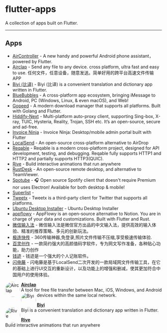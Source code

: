 # flutter-apps

A collection of apps built on Flutter.

---

<!-- AWESOME_LIST_MAKER -->

## Apps
- [AirController]() - A new handy and powerful Android phone assistant， powered by Flutter.
- [Airclap](https://www.airclap.app/) - Send any file to any device. cross platform, ultra fast and easy to use. 任何文件，任意设备，随意发送。简单好用的跨平台高速文件传输APP
- [Biyi (比译)](https://biyidev.com/) - Biyi (比译) is a convenient translation and dictionary app written in Flutter.
- [BlueBubbles]() - A cross-platform app ecosystem, bringing iMessage to Android, PC (Windows, Linux, & even macOS), and Web!
- [Gopeed](https://github.com/GopeedLab/gopeed) - A modern download manager that supports all platforms.  Built with Golang and Flutter.
- [Hiddify-Next]() - Multi-platform auto-proxy client, supporting Sing-box, X-ray, TUIC, Hysteria, Reality, Trojan, SSH etc. It’s an open-source, secure and ad-free.
- [Invoice Ninja]() - Invoice Ninja: Desktop/mobile admin portal built with Flutter
- [LocalSend](https://github.com/localsend/localsend) - An open-source cross-platform alternative to AirDrop
- [Reqable](https://reqable.com/en-US/) - Reqable is a modern cross-platform project, designed for API development, testing, and debugging. Reqable fully supports HTTP1 and HTTP2 and partially supports HTTP3(QUIC).
- [Rive](https://rive.app/) - Build interactive animations that run anywhere
- [RustDesk](https://github.com/rustdesk/rustdesk) - An open-source remote desktop, and alternative to TeamViewer.
- [Spotube](https://github.com/KRTirtho/spotube) - 🎧 Open source Spotify client that doesn't require Premium nor uses Electron! Available for both desktop & mobile!
- [Superlist](https://www.superlist.com/) - 
- [Tweetx](https://tweetx.tool.al/) - Tweetx is a third-party client for Twitter that supports all platforms.
- [Ubuntu Desktop Installer]() - Ubuntu Desktop Installer
- [appflowy]() - AppFlowy is an open-source alternative to Notion. You are in charge of your data and customizations. Built with Flutter and Rust.
- [微信输入法](https://z.weixin.qq.com/) - 微信输入法是微信官方出品的中文输入法，提供高效的输入体验、精准的推荐策略、多元的创新玩法。
- [极连快传](https://shouji.360.cn/jl.html) - 360传输神器,免登录,照片文件传输不压缩,享受极速传输体验.
- [百灵创作](https://www.abailing.com/) - 一款简约强大的高颜值码字软件，专为网文写作准备，各种贴心功能，助力创作
- [钱迹](https://qianjiapp.com/) - 钱迹是一个强大的个人记账软件。
- [闪电藤](https://lightningvine.zishu.life/) - 闪电藤是基于LocalSend二次开发的一款局域网文件传输工具，在它的基础上进行UI交互的重新设计，以及功能上的增强和删减，使其更加符合中国用户的使用体验。


<!-- AWESOME_LIST_MAKER -->

<!-- APP_LIST_MAKER -->
[<img align="left" height="48px" width="48px" style="border-radius:50%" alt="Airclap" src="https://github.com/leanflutter/flutter_apps/blob/main/source/apps/airclap/airclap-icon.png?raw=true"/>](https://www.airclap.app/)

[**Airclap**](https://www.airclap.app/) \
A tool for free file transfer between Mac, iOS, Windows, and Android devices within the same local network.
[<img align="left" height="48px" width="48px" style="border-radius:50%" alt="Biyi" src="https://github.com/leanflutter/flutter_apps/blob/main/source/apps/biyi/biyi-icon.png?raw=true"/>](http://biyidev.io)

[**Biyi**](http://biyidev.io) \
Biyi is a convenient translation and dictionary app written in Flutter.
[<img align="left" height="48px" width="48px" style="border-radius:50%" alt="Rive" src="https://github.com/leanflutter/flutter_apps/blob/main/source/apps/rive/rive-icon.png?raw=true"/>](https://rive.app/)

[**Rive**](https://rive.app/) \
Build interactive animations that run anywhere
<!-- APP_LIST_MAKER -->